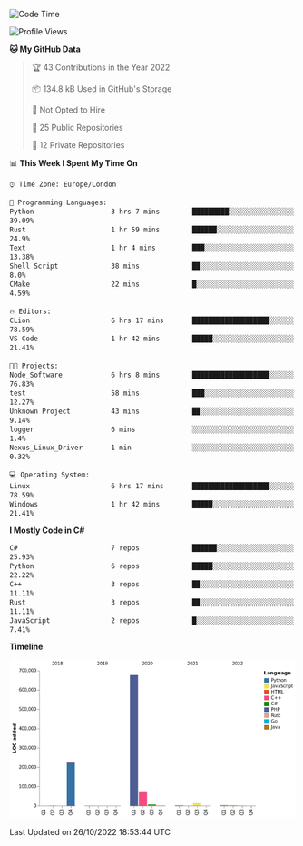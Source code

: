 <!--START_SECTION:waka-->
![Code Time](http://img.shields.io/badge/Code%20Time-335%20hrs%2042%20mins-blue)

![Profile Views](http://img.shields.io/badge/Profile%20Views-0-blue)

**🐱 My GitHub Data** 

> 🏆 43 Contributions in the Year 2022
 > 
> 📦 134.8 kB Used in GitHub's Storage 
 > 
> 🚫 Not Opted to Hire
 > 
> 📜 25 Public Repositories 
 > 
> 🔑 12 Private Repositories  
 > 
📊 **This Week I Spent My Time On** 

```text
⌚︎ Time Zone: Europe/London

💬 Programming Languages: 
Python                   3 hrs 7 mins        █████████░░░░░░░░░░░░░░░░   39.09% 
Rust                     1 hr 59 mins        ██████░░░░░░░░░░░░░░░░░░░   24.9% 
Text                     1 hr 4 mins         ███░░░░░░░░░░░░░░░░░░░░░░   13.38% 
Shell Script             38 mins             ██░░░░░░░░░░░░░░░░░░░░░░░   8.0% 
CMake                    22 mins             █░░░░░░░░░░░░░░░░░░░░░░░░   4.59%

🔥 Editors: 
CLion                    6 hrs 17 mins       ███████████████████░░░░░░   78.59% 
VS Code                  1 hr 42 mins        █████░░░░░░░░░░░░░░░░░░░░   21.41%

🐱‍💻 Projects: 
Node_Software            6 hrs 8 mins        ███████████████████░░░░░░   76.83% 
test                     58 mins             ███░░░░░░░░░░░░░░░░░░░░░░   12.27% 
Unknown Project          43 mins             ██░░░░░░░░░░░░░░░░░░░░░░░   9.14% 
logger                   6 mins              ░░░░░░░░░░░░░░░░░░░░░░░░░   1.4% 
Nexus_Linux_Driver       1 min               ░░░░░░░░░░░░░░░░░░░░░░░░░   0.32%

💻 Operating System: 
Linux                    6 hrs 17 mins       ███████████████████░░░░░░   78.59% 
Windows                  1 hr 42 mins        █████░░░░░░░░░░░░░░░░░░░░   21.41%

```

**I Mostly Code in C#** 

```text
C#                       7 repos             ██████░░░░░░░░░░░░░░░░░░░   25.93% 
Python                   6 repos             █████░░░░░░░░░░░░░░░░░░░░   22.22% 
C++                      3 repos             ██░░░░░░░░░░░░░░░░░░░░░░░   11.11% 
Rust                     3 repos             ██░░░░░░░░░░░░░░░░░░░░░░░   11.11% 
JavaScript               2 repos             █░░░░░░░░░░░░░░░░░░░░░░░░   7.41%

```


**Timeline**

![Chart not found](https://raw.githubusercontent.com/Jirubizu/Jirubizu/master/charts/bar_graph.png) 


 Last Updated on 26/10/2022 18:53:44 UTC
<!--END_SECTION:waka-->